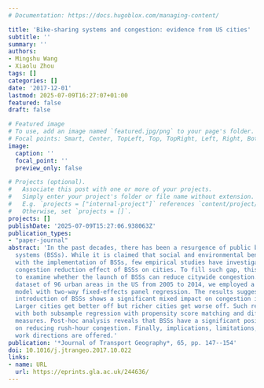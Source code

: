 ```yaml
---
# Documentation: https://docs.hugoblox.com/managing-content/

title: 'Bike-sharing systems and congestion: evidence from US cities'
subtitle: ''
summary: ''
authors:
- Mingshu Wang
- Xiaolu Zhou
tags: []
categories: []
date: '2017-12-01'
lastmod: 2025-07-09T16:27:07+01:00
featured: false
draft: false

# Featured image
# To use, add an image named `featured.jpg/png` to your page's folder.
# Focal points: Smart, Center, TopLeft, Top, TopRight, Left, Right, BottomLeft, Bottom, BottomRight.
image:
  caption: ''
  focal_point: ''
  preview_only: false

# Projects (optional).
#   Associate this post with one or more of your projects.
#   Simply enter your project's folder or file name without extension.
#   E.g. `projects = ["internal-project"]` references `content/project/deep-learning/index.md`.
#   Otherwise, set `projects = []`.
projects: []
publishDate: '2025-07-09T15:27:06.938063Z'
publication_types:
- "paper-journal"
abstract: 'In the past decades, there has been a resurgence of public bike-sharing
  systems (BSSs). While it is claimed that social and environmental benefits are associated
  with the implementation of BSSs, few empirical studies have investigated the actual
  congestion reduction effect of BSSs on cities. To fill such gap, this paper aims
  to examine whether the launch of BSSs can reduce citywide congestion. With a panel
  dataset of 96 urban areas in the US from 2005 to 2014, we employed a difference-in-differences
  model with two-way fixed-effects panel regression. The results suggested that the
  introduction of BSSs shows a significant mixed impact on congestion in general:
  Larger cities get better off but richer cities get worse off. Such results are consistent
  with both subsample regression with propensity score matching and different congestion
  measures. Post-hoc analysis reveals that BSSs have a significant positive effect
  on reducing rush-hour congestion. Finally, implications, limitations, and future
  work directions are offered.'
publication: '*Journal of Transport Geography*, 65, pp. 147--154'
doi: 10.1016/j.jtrangeo.2017.10.022
links:
- name: URL
  url: https://eprints.gla.ac.uk/244636/
---
```

